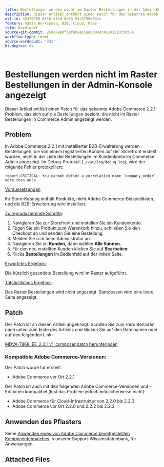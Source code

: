 ```yaml
---
title: Bestellungen werden nicht im Raster Bestellungen in der Admin-Konsole angezeigt
description: Dieser Artikel enthält einen Patch für das bekannte Adobe Commerce 2.2.1-Problem, das sich auf die Bestellungen bezieht, die nicht im Raster Bestellungen in Commerce Admin angezeigt werden.
exl-id: b8376760-6558-41ed-8c6b-51c5759e831a
feature: Admin Workspace, B2B, Cloud, Paas
role: Developer
source-git-commit: 958179e0f3efe08e65ea8b0c4c4e1015e3c5bb76
workflow-type: tm+mt
source-wordcount: '331'
ht-degree: 0%

---
```


# Bestellungen werden nicht im Raster Bestellungen in der Admin-Konsole angezeigt

Dieser Artikel enthält einen Patch für das bekannte Adobe Commerce 2.2.1-Problem, das sich auf die Bestellungen bezieht, die nicht im Raster Bestellungen in Commerce Admin angezeigt werden.

## Problem

In Adobe Commerce 2.2.1 mit installierter B2B-Erweiterung werden Bestellungen, die von einem registrierten Kunden auf der Storefront erstellt wurden, nicht in der Liste der Bestellungen im Kundenkonto im Commerce Admin angezeigt. Im Debug-Protokoll (`./var/log/debug.log`), wird der folgende Fehler protokolliert:

`report.CRITICAL: You cannot define a correlation name ‘company_order’ more than once`

<u>Voraussetzungen</u>:

Ihr Store-Katalog enthält Produkte, nicht Adobe Commerce-Beispieldaten, und die B2B-Erweiterung wird installiert.

<u>Zu reproduzierende Schritte</u>:

1. Navigieren Sie zur Storefront und erstellen Sie ein Kundenkonto.
1. Fügen Sie ein Produkt zum Warenkorb hinzu, schließen Sie den Checkout ab und senden Sie eine Bestellung.
1. Melden Sie sich beim Administrator an.
1. Navigieren Sie zu **Kunden,** dann wählen **Alle Kunden**.
1. Für den neu erstellten Kunden klicken Sie auf **Bearbeiten**.
1. Klicks **Bestellungen** im Bedienfeld auf der linken Seite.

<u>Erwartetes Ergebnis</u>:

Die kürzlich gesendete Bestellung wird im Raster aufgeführt.

<u>Tatsächliches Ergebnis</u>:

Das Raster Bestellungen wird nicht angezeigt. Stattdessen wird eine leere Seite angezeigt.

## Patch

Der Patch ist an diesen Artikel angehängt. Scrollen Sie zum Herunterladen nach unten zum Ende des Artikels und klicken Sie auf den Dateinamen oder auf den folgenden Link:

[MDVA-7868\_EE\_2.2.1\_v1\_composer.patch herunterladen](assets/MDVA-7868_EE_2.2.1_v1_composer.patch.zip)

### Kompatible Adobe Commerce-Versionen:

Der Patch wurde für erstellt:

* Adobe Commerce vor Ort 2.2.1

Der Patch ist auch mit den folgenden Adobe Commerce-Versionen und -Editionen kompatibel (löst das Problem jedoch möglicherweise nicht):

* Adobe Commerce für Cloud-Infrastruktur von 2.2.0 bis 2.2.3
* Adobe Commerce vor Ort 2.2.0 und 2.2.2 bis 2.2.3

## Anwenden des Pflasters

Siehe [Anwenden eines von Adobe Commerce bereitgestellten Komponentenpatches](/help/how-to/general/how-to-apply-a-composer-patch-provided-by-magento.md) in unserer Support-Wissensdatenbank, für Anweisungen.

## Attached Files

